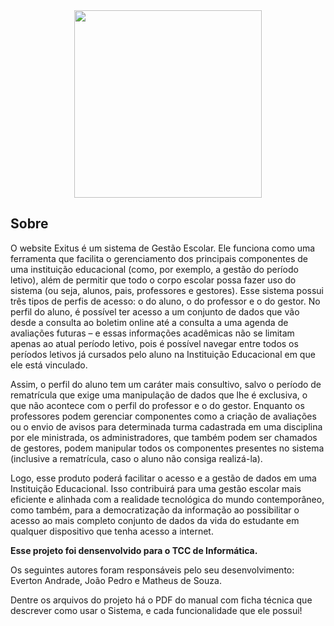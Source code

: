 
<div align="center">
  <img src="https://user-images.githubusercontent.com/60266964/162435563-436fa05e-7e66-4419-8811-81ab90d758fa.png" width="300px">
</div>

## **Sobre**

O website Exitus é um sistema de Gestão Escolar. Ele funciona como uma ferramenta que facilita o gerenciamento dos principais componentes de uma instituição educacional (como, por exemplo, a gestão do período letivo), além de permitir que todo o corpo escolar possa fazer uso do sistema (ou seja, alunos, pais, professores e gestores). Esse sistema possui três tipos de perfis de acesso: o do aluno, o do professor e o do gestor. No perfil do aluno, é possível ter acesso a um conjunto de dados que vão desde a consulta ao boletim online até a consulta a uma agenda de avaliações futuras – e essas informações acadêmicas não se limitam apenas ao atual período letivo, pois é possível navegar entre todos os períodos letivos já cursados pelo aluno na Instituição Educacional em que ele está vinculado.

Assim, o perfil do aluno tem um caráter mais consultivo, salvo o período de rematrícula que exige uma manipulação de dados que lhe é exclusiva, o que não acontece com o perfil do professor e o do gestor. Enquanto os professores podem gerenciar componentes como a criação de avaliações ou o envio de avisos para determinada turma cadastrada em uma disciplina por ele ministrada, os administradores, que também podem ser chamados de gestores, podem manipular todos os componentes presentes no sistema (inclusive a rematrícula, caso o aluno não consiga realizá-la).

Logo, esse produto poderá facilitar o acesso e a gestão de dados em uma Instituição Educacional. Isso contribuirá para uma gestão escolar mais eficiente e alinhada com a realidade tecnológica do mundo contemporâneo, como também, para a democratização da informação ao possibilitar o acesso ao mais completo conjunto de dados da vida do estudante em qualquer dispositivo que tenha acesso a internet.

<b>Esse projeto foi densenvolvido para o TCC de Informática.</b>

Os seguintes autores foram responsáveis pelo seu desenvolvimento: Everton Andrade, João Pedro e Matheus de Souza. 

Dentre os arquivos do projeto há o PDF do manual com ficha técnica que descrever como usar o Sistema, e cada funcionalidade que ele possui!




